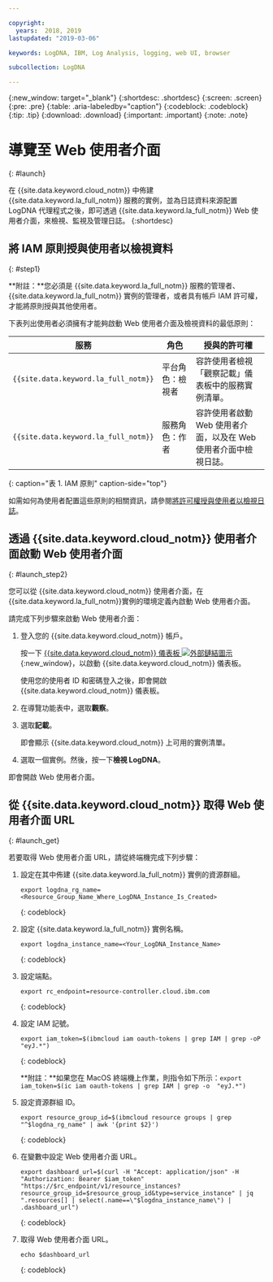 ```yaml
---

copyright:
  years:  2018, 2019
lastupdated: "2019-03-06"

keywords: LogDNA, IBM, Log Analysis, logging, web UI, browser

subcollection: LogDNA

---
```


{:new_window: target="_blank"}
{:shortdesc: .shortdesc}
{:screen: .screen}
{:pre: .pre}
{:table: .aria-labeledby="caption"}
{:codeblock: .codeblock}
{:tip: .tip}
{:download: .download}
{:important: .important}
{:note: .note}

# 導覽至 Web 使用者介面
{: #launch}

在 {{site.data.keyword.cloud_notm}} 中佈建 {{site.data.keyword.la_full_notm}} 服務的實例，並為日誌資料來源配置 LogDNA 代理程式之後，即可透過 {{site.data.keyword.la_full_notm}} Web 使用者介面，來檢視、監視及管理日誌。
{:shortdesc}


## 將 IAM 原則授與使用者以檢視資料 
{: #step1}

**附註：**您必須是 {{site.data.keyword.la_full_notm}} 服務的管理者、{{site.data.keyword.la_full_notm}} 實例的管理者，或者具有帳戶 IAM 許可權，才能將原則授與其他使用者。

下表列出使用者必須擁有才能夠啟動 Web 使用者介面及檢視資料的最低原則：

| 服務                              | 角色                      | 授與的許可權       |
|--------------------------------------|---------------------------|---------------------|
| `{{site.data.keyword.la_full_notm}}` | 平台角色：檢視者     | 容許使用者檢視「觀察記載」儀表板中的服務實例清單。|
| `{{site.data.keyword.la_full_notm}}` | 服務角色：作者      | 容許使用者啟動 Web 使用者介面，以及在 Web 使用者介面中檢視日誌。|
{: caption="表 1. IAM 原則" caption-side="top"} 

如需如何為使用者配置這些原則的相關資訊，請參閱[將許可權授與使用者以檢視日誌](/docs/services/Log-Analysis-with-LogDNA?topic=LogDNA-work_iam#user_logdna)。


## 透過 {{site.data.keyword.cloud_notm}} 使用者介面啟動 Web 使用者介面
{: #launch_step2}

您可以從 {{site.data.keyword.cloud_notm}} 使用者介面，在 {{site.data.keyword.la_full_notm}}實例的環境定義內啟動 Web 使用者介面。 

請完成下列步驟來啟動 Web 使用者介面：

1. 登入您的 {{site.data.keyword.cloud_notm}} 帳戶。

    按一下 [{{site.data.keyword.cloud_notm}} 儀表板 ![外部鏈結圖示](../../icons/launch-glyph.svg "外部鏈結圖示")](https://cloud.ibm.com/login){:new_window}，以啟動 {{site.data.keyword.cloud_notm}} 儀表板。

	使用您的使用者 ID 和密碼登入之後，即會開啟 {{site.data.keyword.cloud_notm}} 儀表板。

2. 在導覽功能表中，選取**觀察**。 

3. 選取**記載**。 

    即會顯示 {{site.data.keyword.cloud_notm}} 上可用的實例清單。

4. 選取一個實例。然後，按一下**檢視 LogDNA**。

即會開啟 Web 使用者介面。


## 從 {{site.data.keyword.cloud_notm}} 取得 Web 使用者介面 URL
{: #launch_get}

若要取得 Web 使用者介面 URL，請從終端機完成下列步驟：

1. 設定在其中佈建 {{site.data.keyword.la_full_notm}} 實例的資源群組。

    ```
    export logdna_rg_name=<Resource_Group_Name_Where_LogDNA_Instance_Is_Created>
    ```
    {: codeblock}

2. 設定 {{site.data.keyword.la_full_notm}} 實例名稱。

    ```
    export logdna_instance_name=<Your_LogDNA_Instance_Name>
    ```
    {: codeblock}

3. 設定端點。

    ```
    export rc_endpoint=resource-controller.cloud.ibm.com
    ```
    {: codeblock}

4. 設定 IAM 記號。

    ```
    export iam_token=$(ibmcloud iam oauth-tokens | grep IAM | grep -oP  "eyJ.*")
    ```
    {: codeblock}

    **附註：**如果您在 MacOS 終端機上作業，則指令如下所示：`export iam_token=$(ic iam oauth-tokens | grep IAM | grep -o  "eyJ.*")`

5. 設定資源群組 ID。

    ```
    export resource_group_id=$(ibmcloud resource groups | grep "^$logdna_rg_name" | awk '{print $2}')
    ```
    {: codeblock}

6. 在變數中設定 Web 使用者介面 URL。

    ```
    export dashboard_url=$(curl -H "Accept: application/json" -H "Authorization: Bearer $iam_token" "https://$rc_endpoint/v1/resource_instances?resource_group_id=$resource_group_id&type=service_instance" | jq ".resources[] | select(.name==\"$logdna_instance_name\") | .dashboard_url")
    ```
    {: codeblock}

7. 取得 Web 使用者介面 URL。

    ```
    echo $dashboard_url
    ```
    {: codeblock}

    

